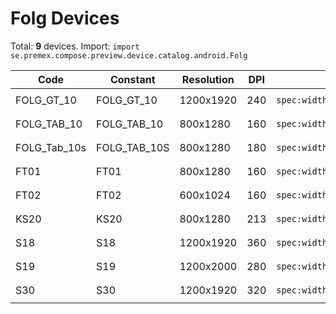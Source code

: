 # Folg Devices

Total: **9** devices. Import: `import se.premex.compose.preview.device.catalog.android.Folg`

| Code | Constant | Resolution | DPI | Compose Spec | Preview Usage |
|------|----------|------------|-----|-------------|---------------|
| FOLG_GT_10 | FOLG_GT_10 | 1200x1920 | 240 | `spec:width=1200px,height=1920px,dpi=240` | `@Preview(device = Folg.FOLG_GT_10)` |
| FOLG_TAB_10 | FOLG_TAB_10 | 800x1280 | 160 | `spec:width=800px,height=1280px,dpi=160` | `@Preview(device = Folg.FOLG_TAB_10)` |
| FOLG_Tab_10s | FOLG_TAB_10S | 800x1280 | 180 | `spec:width=800px,height=1280px,dpi=180` | `@Preview(device = Folg.FOLG_TAB_10S)` |
| FT01 | FT01 | 800x1280 | 160 | `spec:width=800px,height=1280px,dpi=160` | `@Preview(device = Folg.FT01)` |
| FT02 | FT02 | 600x1024 | 160 | `spec:width=600px,height=1024px,dpi=160` | `@Preview(device = Folg.FT02)` |
| KS20 | KS20 | 800x1280 | 213 | `spec:width=800px,height=1280px,dpi=213` | `@Preview(device = Folg.KS20)` |
| S18 | S18 | 1200x1920 | 360 | `spec:width=1200px,height=1920px,dpi=360` | `@Preview(device = Folg.S18)` |
| S19 | S19 | 1200x2000 | 280 | `spec:width=1200px,height=2000px,dpi=280` | `@Preview(device = Folg.S19)` |
| S30 | S30 | 1200x1920 | 320 | `spec:width=1200px,height=1920px,dpi=320` | `@Preview(device = Folg.S30)` |

<!-- Generated automatically. Do not edit manually. -->
